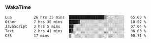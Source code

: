 ### WakaTime

<!--START_SECTION:waka-->

```txt
Lua          26 hrs 35 mins  ████████████████▒░░░░░░░░   65.65 %
Other        7 hrs 30 mins   ████▓░░░░░░░░░░░░░░░░░░░░   18.52 %
JavaScript   3 hrs 5 mins    ██░░░░░░░░░░░░░░░░░░░░░░░   07.64 %
Text         2 hrs 41 mins   █▓░░░░░░░░░░░░░░░░░░░░░░░   06.63 %
CSS          17 mins         ▒░░░░░░░░░░░░░░░░░░░░░░░░   00.71 %
```

<!--END_SECTION:waka-->
